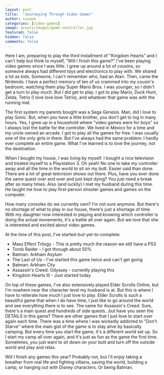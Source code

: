 ```yaml
---
layout: post
title:  "Journeying Through Video Games"
author: susana
categories: [video-games]
image: assets/images/game-controller.jpg
featured: false
hidden: false
comments: false
---
```


Here I am, preparing to play the third installment of "Kingdom Hearts" and I can't help but think to myself, "Will I finish this game?"
I've been playing video games since I was little. I grew up around a lot of cousins, so someone always had different toys and electronics to play with. We shared a lot as kids. Someone, I can't remember who, had an Atari. Then, came the Nintendo. I have a perfect memory of ten of us crammed into my cousin's bedroom, watching them play Super Mario Bros. I was younger, so I didn't get a turn to play much. But I did get to play. I got to play Mario, Duck Hunt, Zelda, Tetris (I love love love Tetris), and whatever that game was with the running mat.

The first system my parents bought was a Sega Genesis. Man, did I love to play Sonic. But, when you have a little brother, you don't get to log in many hours. Yes, I grew up in a household where "video games were for boys" so I always lost the battle for the controller. We lived in Mexico for a time and my uncle owned an arcade. I got to play all the games for free. I was usually one of the only girls in there. But I've always had the same problem: I hardly ever complete an entire game. What I've learned is to love the journey, not the destination.

When I bought my house, I was living by myself. I bought a nice television and treated myself to a Playstation 3. Oh yeah! No one to take my controller away and all the time in the world to sit on my butt. Easier said than done. There are a lot of great television shows out there. Plus, have you ever done the same quest over and over and just kept dying? You just need a break after so many times. Also (and luckily) I met my husband during this time. He taught me how to play first-person shooter games and games on the computer.

How many consoles do we currently own? I'm not sure anymore. But there's no shortage of what to play in our house, there's just a shortage of time. With my daughter now interested in playing and knowing which controller is doing the actual movements, it's a battle all over again. But we love that she is interested and excited about video games.

At the time of this post, I've started-but-yet-to-complete:

* Mass Effect Trilogy - This is pretty much the reason we still have a PS3
* Tomb Raider - I got through about 50% 
* Batman: Arkham Asylum 
* The Last of Us - I've started this game twice and can't get going
* Batman: Arkham City
* Assassin's Creed: Odyssey - currently playing this
* Kingdom Hearts III - Just started today

On top of these games, I've also extensively played Elder Scrolls Online, but I'm nowhere near the character level my husband is at. But this is where I have to reiterate how much I just love to play. Elder Scrolls is such a beautiful game that when I do have time, I just like to go around the world and see everything there is to see. The same for Assassin's Creed. Sure, there's a main quest and hundreds of side quests...but have you seen the DETAILS in this game? There are other games that I just love to start over again each time. There was a time where I was wickedly addicted to "Don't Starve" where the main gist of the game is to stay alive by basically camping. But every time you start the game, it's a different world set up. So I start my camp all over again, and it's just as fun as the game the first time. Sometimes, you just want to sit down on your butt and turn off the outside world and play and relax.

Will I finish any games this year? Probably not, but I'll enjoy taking a breather from real life and fighting villains, saving the world, building a camp, or hanging out with Disney characters. Or being Batman.
